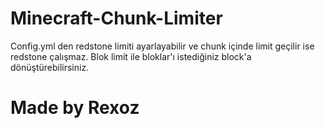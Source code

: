 # Minecraft-Chunk-Limiter

Config.yml den redstone limiti ayarlayabilir ve chunk içinde limit geçilir ise redstone çalışmaz. Blok limit ile bloklar'ı istediğiniz block'a dönüştürebilirsiniz.
# Made by Rexoz
